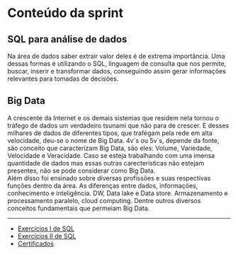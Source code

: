 # Conteúdo da sprint
## SQL para análise de dados
Na área de dados saber extrair valor deles é de extrema importância. Uma dessas formas é utilizando o SQL, linguagem de consulta que nos permite, buscar, inserir e transformar dados, conseguindo assim gerar informações relevantes para tomadas de decisões.

## Big Data
A crescente da Internet e os demais sistemas que residem nela tornou o tráfego de dados um verdadeiro tsunami que não para de crescer. E desses milhares de dados de diferentes tipos, que trafégam pela rede em alta velocidade, deu-se o nome de Big Data. 4v´s ou 5v´s, depende da fonte, são conceito que caracterizam Big Data, são eles: Volume, Variedade, Velocidade e Veracidade. Caso se esteja trabalhando com uma imensa quantidade de dados mas essas outras carecterísticas não estejam presentes, não se pode considerar como Big Data.
<br>
Além disso foi ensinado sobre diversas profissões e suas respectívas funções dentro da área. As diferenças entre dados, informações, conhecimento e inteligência. DW, Data lake e Data store. Armazenamento e processamento paralelo, cloud computing. Dentre outros diversos conceitos fundamentais que permeiam Big Data.

<hr>

* [Exercícios I de SQL](https://github.com/CarolineVitoria/Data_Engineering/tree/main/sprint_2/exercicios/exercicios_I)
* [Exercícios II de SQL](ehttps://github.com/CarolineVitoria/Data_Engineering/tree/main/sprint_2/exercicios/exercicios_II)
* [Certificados](https://github.com/CarolineVitoria/Data_Engineering/tree/main/sprint_2/certificados)